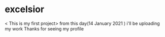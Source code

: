 # excelsior
< This is my first project>
from this day(14 January 2021 ) i'll be uploading my work 
Thanks for seeing my profile
